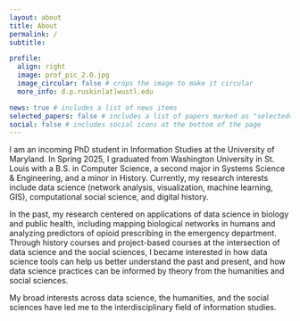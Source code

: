 ```yaml
---
layout: about
title: About
permalink: /
subtitle:

profile:
  align: right
  image: prof_pic_2.0.jpg
  image_circular: false # crops the image to make it circular
  more_info: d.p.ruskin[at]wustl.edu

news: true # includes a list of news items
selected_papers: false # includes a list of papers marked as "selected={true}"
social: false # includes social icons at the bottom of the page
---
```


I am an incoming PhD student in Information Studies at the University of Maryland. In Spring 2025, I graduated from Washington University in St. Louis with a B.S. in Computer Science, a second major in Systems Science & Engineering, and a minor in History. Currently, my research interests include data science (network analysis, visualization, machine learning, GIS), computational social science, and digital history. 

In the past, my research centered on applications of data science in biology and public health, including mapping biological networks in humans and analyzing predictors of opioid prescribing in the emergency department. Through history courses and project-based courses at the intersection of data science and the social sciences, I became interested in how data science tools can help us better understand the past and present, and how data science practices can be informed by theory from the humanities and social sciences. 

My broad interests across data science, the humanities, and the social sciences have led me to the interdisciplinary field of information studies.
